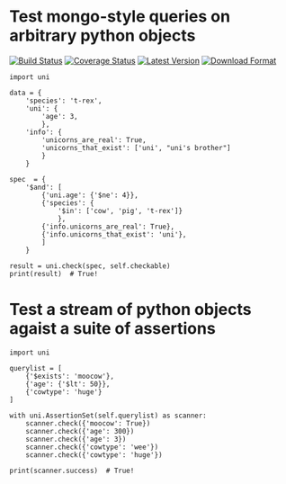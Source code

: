 

Test mongo-style queries on arbitrary python objects
====================================================

[![Build Status](https://travis-ci.org/twneale/uni.svg?branch=master)](https://travis-ci.org/twneale/uni)
[![Coverage Status](https://coveralls.io/repos/twneale/uni/badge.png?branch=master)](https://coveralls.io/r/twneale/uni?branch=master)
[![Latest Version](https://pypip.in/version/uni/badge.png)](https://pypi.python.org/pypi/twneale/)
[![Download Format](https://pypip.in/format/uni/badge.png)](https://pypi.python.org/pypi/twneale/)

    import uni

    data = {
        'species': 't-rex',
        'uni': {
            'age': 3,
            },
        'info': {
            'unicorns_are_real': True,
            'unicorns_that_exist': ['uni', "uni's brother"]
            }
        }

    spec  = {
        '$and': [
            {'uni.age': {'$ne': 4}},
            {'species': {
                '$in': ['cow', 'pig', 't-rex']}
                },
            {'info.unicorns_are_real': True},
            {'info.unicorns_that_exist': 'uni'},
            ]
        }

    result = uni.check(spec, self.checkable)
    print(result)  # True!


Test a stream of python objects agaist a suite of assertions
============================================================

    import uni

    querylist = [
        {'$exists': 'moocow'},
        {'age': {'$lt': 50}},
        {'cowtype': 'huge'}
    ]

    with uni.AssertionSet(self.querylist) as scanner:
        scanner.check({'moocow': True})
        scanner.check({'age': 300})
        scanner.check({'age': 3})
        scanner.check({'cowtype': 'wee'})
        scanner.check({'cowtype': 'huge'})

    print(scanner.success)  # True!
